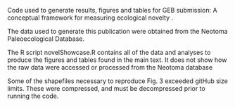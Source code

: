 Code used to generate results, figures and tables for GEB submission: A conceptual framework for measuring ecological novelty .

The data used to generate this publication were obtained from the Neotoma Paleoecological Database. 

The R script novelShowcase.R contains all of the data and analyses to produce the figures and tables found in the main text. It does not show how the raw data were accessed or processed from the Neotoma database

Some of the shapefiles necessary to reproduce Fig. 3 exceeded gitHub size limits. These were compressed, and must be decompressed prior to running the code.
